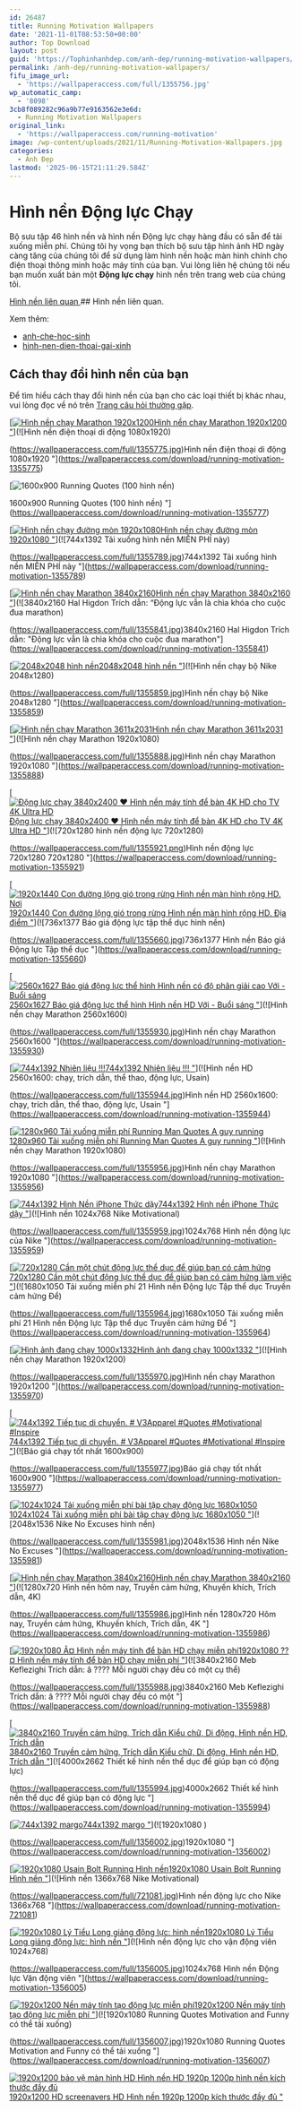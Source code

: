 ```yaml
---
id: 26487
title: Running Motivation Wallpapers
date: '2021-11-01T08:53:50+00:00'
author: Top Download
layout: post
guid: 'https://Tophinhanhdep.com/anh-dep/running-motivation-wallpapers/'
permalink: /anh-dep/running-motivation-wallpapers/
fifu_image_url:
  - 'https://wallpaperaccess.com/full/1355756.jpg'
wp_automatic_camp:
  - '8098'
3cb8f089282c96a9b77e9163562e3e6d:
  - Running Motivation Wallpapers
original_link:
  - 'https://wallpaperaccess.com/running-motivation'
image: /wp-content/uploads/2021/11/Running-Motivation-Wallpapers.jpg
categories:
  - Ảnh Đẹp
lastmod: '2025-06-15T21:11:29.584Z'
---
```

# Hình nền Động lực Chạy

Bộ sưu tập 46 hình nền và hình nền Động lực chạy hàng đầu có sẵn để tải xuống miễn phí. Chúng tôi hy vọng bạn thích bộ sưu tập hình ảnh HD ngày càng tăng của chúng tôi để sử dụng làm hình nền hoặc màn hình chính cho điện thoại thông minh hoặc máy tính của bạn. Vui lòng liên hệ chúng tôi nếu bạn muốn xuất bản một **Động lực chạy** hình nền trên trang web của chúng tôi.

[Hình nền liên quan ](#related) ## Hình nền liên quan.

   
 Xem thêm:

   
- [anh-che-hoc-sinh](https://tophinhanhdep.com/anh-che/anh-che-hoc-sinh/)
- [hinh-nen-dien-thoai-gai-xinh](https://tophinhanhdep.com/hinh-nen-dep/hinh-nen-dien-thoai-gai-xinh/)

## Cách thay đổi hình nền của bạn

Để tìm hiểu cách thay đổi hình nền của bạn cho các loại thiết bị khác nhau, vui lòng đọc về nó trên [Trang câu hỏi thường gặp](https://tophinhanhdep.com/faq/).

  
[[![Hình nền chạy Marathon 1920x1200](https://wallpaperaccess.com/full/1355756.jpg)Hình nền chạy Marathon 1920x1200 "](https://wallpaperaccess.com/download/running-motivation-1355756)](![Hình nền điện thoại di động 1080x1920)

(https://wallpaperaccess.com/full/1355775.jpg)Hình nền điện thoại di động 1080x1920 "](https://wallpaperaccess.com/download/running-motivation-1355775)

[![1600x900 Running Quotes (100 hình nền)](https://wallpaperaccess.com/full/1355777.jpg)

1600x900 Running Quotes (100 hình nền) "](https://wallpaperaccess.com/download/running-motivation-1355777)

[[![Hình nền chạy đường mòn 1920x1080](https://wallpaperaccess.com/full/1355786.jpg)Hình nền chạy đường mòn 1920x1080 "](https://wallpaperaccess.com/download/running-motivation-1355786)](![744x1392 Tải xuống hình nền MIỄN PHÍ này)

(https://wallpaperaccess.com/full/1355789.jpg)744x1392 Tải xuống hình nền MIỄN PHÍ này "](https://wallpaperaccess.com/download/running-motivation-1355789)

[[![Hình nền chạy Marathon 3840x2160](https://wallpaperaccess.com/full/1355794.jpg)Hình nền chạy Marathon 3840x2160 "](https://wallpaperaccess.com/download/running-motivation-1355794)](![3840x2160 Hal Higdon Trích dẫn: “Động lực vẫn là chìa khóa cho cuộc đua marathon)

(https://wallpaperaccess.com/full/1355841.jpg)3840x2160 Hal Higdon Trích dẫn: "Động lực vẫn là chìa khóa cho cuộc đua marathon"](https://wallpaperaccess.com/download/running-motivation-1355841)

[[![2048x2048 hình nền](https://wallpaperaccess.com/full/1355851.jpg)2048x2048 hình nền "](https://wallpaperaccess.com/download/running-motivation-1355851)](![Hình nền chạy bộ Nike 2048x1280)

(https://wallpaperaccess.com/full/1355859.jpg)Hình nền chạy bộ Nike 2048x1280 "](https://wallpaperaccess.com/download/running-motivation-1355859)

[[![Hình nền chạy Marathon 3611x2031](https://wallpaperaccess.com/full/1355872.jpg)Hình nền chạy Marathon 3611x2031 "](https://wallpaperaccess.com/download/running-motivation-1355872)](![Hình nền chạy Marathon 1920x1080)

(https://wallpaperaccess.com/full/1355888.jpg)Hình nền chạy Marathon 1920x1080 "](https://wallpaperaccess.com/download/running-motivation-1355888)

[[![Động lực chạy 3840x2400 ❤ Hình nền máy tính để bàn 4K HD cho TV 4K Ultra HD](https://wallpaperaccess.com/full/1355897.jpg)Động lực chạy 3840x2400 ❤ Hình nền máy tính để bàn 4K HD cho TV 4K Ultra HD "](https://wallpaperaccess.com/download/running-motivation-1355897)](![720x1280 hình nền động lực 720x1280)

(https://wallpaperaccess.com/full/1355921.png)Hình nền động lực 720x1280 720x1280 "](https://wallpaperaccess.com/download/running-motivation-1355921)

[[![1920x1440 Con đường lộng gió trong rừng Hình nền màn hình rộng HD.  Nơi](https://wallpaperaccess.com/full/1355922.jpg)1920x1440 Con đường lộng gió trong rừng Hình nền màn hình rộng HD. Địa điểm "](https://wallpaperaccess.com/download/running-motivation-1355922)](![736x1377 Báo giá động lực tập thể dục hình nền)

(https://wallpaperaccess.com/full/1355660.jpg)736x1377 Hình nền Báo giá Động lực Tập thể dục "](https://wallpaperaccess.com/download/running-motivation-1355660)

[[![2560x1627 Báo giá động lực thể hình Hình nền có độ phân giải cao Với - Buổi sáng](https://wallpaperaccess.com/full/1355925.jpg)2560x1627 Báo giá động lực thể hình Hình nền HD Với - Buổi sáng "](https://wallpaperaccess.com/download/running-motivation-1355925)](![Hình nền chạy Marathon 2560x1600)

(https://wallpaperaccess.com/full/1355930.jpg)Hình nền chạy Marathon 2560x1600 "](https://wallpaperaccess.com/download/running-motivation-1355930)

[[![744x1392 Nhiên liệu !!!](https://wallpaperaccess.com/full/1355937.jpg)744x1392 Nhiên liệu !!! "](https://wallpaperaccess.com/download/running-motivation-1355937)](![Hình nền HD 2560x1600: chạy, trích dẫn, thể thao, động lực, Usain)

(https://wallpaperaccess.com/full/1355944.jpg)Hình nền HD 2560x1600: chạy, trích dẫn, thể thao, động lực, Usain "](https://wallpaperaccess.com/download/running-motivation-1355944)

[[![1280x960 Tải xuống miễn phí Running Man Quotes A guy running](https://wallpaperaccess.com/full/1355954.jpg)1280x960 Tải xuống miễn phí Running Man Quotes A guy running "](https://wallpaperaccess.com/download/running-motivation-1355954)](![Hình nền chạy Marathon 1920x1080)

(https://wallpaperaccess.com/full/1355956.jpg)Hình nền chạy Marathon 1920x1080 "](https://wallpaperaccess.com/download/running-motivation-1355956)

[[![744x1392 Hình Nền iPhone Thức dậy](https://wallpaperaccess.com/full/1355958.jpg)744x1392 Hình nền iPhone Thức dậy "](https://wallpaperaccess.com/download/running-motivation-1355958)](![Hình nền 1024x768 Nike Motivational)

(https://wallpaperaccess.com/full/1355959.jpg)1024x768 Hình nền động lực của Nike "](https://wallpaperaccess.com/download/running-motivation-1355959)

[[![720x1280 Cần một chút động lực thể dục để giúp bạn có cảm hứng](https://wallpaperaccess.com/full/1355961.jpg)720x1280 Cần một chút động lực thể dục để giúp bạn có cảm hứng làm việc "](https://wallpaperaccess.com/download/running-motivation-1355961)](![1680x1050 Tải xuống miễn phí 21 Hình nền Động lực Tập thể dục Truyền cảm hứng Để)

(https://wallpaperaccess.com/full/1355964.jpg)1680x1050 Tải xuống miễn phí 21 Hình nền Động lực Tập thể dục Truyền cảm hứng Để "](https://wallpaperaccess.com/download/running-motivation-1355964)

[[![Hình ảnh đang chạy 1000x1332](https://wallpaperaccess.com/full/1355965.jpg)Hình ảnh đang chạy 1000x1332 "](https://wallpaperaccess.com/download/running-motivation-1355965)](![Hình nền chạy Marathon 1920x1200)

(https://wallpaperaccess.com/full/1355970.jpg)Hình nền chạy Marathon 1920x1200 "](https://wallpaperaccess.com/download/running-motivation-1355970)

[[![744x1392 Tiếp tục di chuyển.  # V3Apparel #Quotes #Motivational #Inspire](https://wallpaperaccess.com/full/1355975.png)744x1392 Tiếp tục di chuyển. # V3Apparel #Quotes #Motivational #Inspire "](https://wallpaperaccess.com/download/running-motivation-1355975)](![Báo giá chạy tốt nhất 1600x900)

(https://wallpaperaccess.com/full/1355977.jpg)Báo giá chạy tốt nhất 1600x900 "](https://wallpaperaccess.com/download/running-motivation-1355977)

[[![1024x1024 Tải xuống miễn phí bài tập chạy động lực 1680x1050](https://wallpaperaccess.com/full/1355980.jpg)1024x1024 Tải xuống miễn phí bài tập chạy động lực 1680x1050 "](https://wallpaperaccess.com/download/running-motivation-1355980)](![2048x1536 Nike No Excuses hình nền)

(https://wallpaperaccess.com/full/1355981.jpg)2048x1536 Hình nền Nike No Excuses "](https://wallpaperaccess.com/download/running-motivation-1355981)

[[![Hình nền chạy Marathon 3840x2160](https://wallpaperaccess.com/full/1355982.jpg)Hình nền chạy Marathon 3840x2160 "](https://wallpaperaccess.com/download/running-motivation-1355982)](![1280x720 Hình nền hôm nay, Truyền cảm hứng, Khuyến khích, Trích dẫn, 4K)

(https://wallpaperaccess.com/full/1355986.jpg)Hình nền 1280x720 Hôm nay, Truyền cảm hứng, Khuyến khích, Trích dẫn, 4K "](https://wallpaperaccess.com/download/running-motivation-1355986)

[[![1920x1080 Â¤ Hình nền máy tính để bàn HD chạy miễn phí](https://wallpaperaccess.com/full/480603.jpg)1920x1080 ?? ¤ Hình nền máy tính để bàn HD chạy miễn phí "](https://wallpaperaccess.com/download/running-motivation-480603)](![3840x2160 Meb Keflezighi Trích dẫn: â ???? Mỗi người chạy đều có một cụ thể)

(https://wallpaperaccess.com/full/1355988.jpg)3840x2160 Meb Keflezighi Trích dẫn: â ???? Mỗi người chạy đều có một "](https://wallpaperaccess.com/download/running-motivation-1355988)

[[![3840x2160 Truyền cảm hứng, Trích dẫn Kiểu chữ, Di động, Hình nền HD, Trích dẫn](https://wallpaperaccess.com/full/1355990.jpg)3840x2160 Truyền cảm hứng, Trích dẫn Kiểu chữ, Di động, Hình nền HD, Trích dẫn "](https://wallpaperaccess.com/download/running-motivation-1355990)](![4000x2662 Thiết kế hình nền thể dục để giúp bạn có động lực)

(https://wallpaperaccess.com/full/1355994.jpg)4000x2662 Thiết kế hình nền thể dục để giúp bạn có động lực "](https://wallpaperaccess.com/download/running-motivation-1355994)

[[![744x1392 margo](https://wallpaperaccess.com/full/1356001.jpg)744x1392 margo "](https://wallpaperaccess.com/download/running-motivation-1356001)](![1920x1080 )

(https://wallpaperaccess.com/full/1356002.jpg)1920x1080 "](https://wallpaperaccess.com/download/running-motivation-1356002)

[[![1920x1080 Usain Bolt Running Hình nền](https://wallpaperaccess.com/full/1356003.jpg)1920x1080 Usain Bolt Running Hình nền "](https://wallpaperaccess.com/download/running-motivation-1356003)](![Hình nền 1366x768 Nike Motivational)

(https://wallpaperaccess.com/full/721081.jpg)Hình nền động lực cho Nike 1366x768 "](https://wallpaperaccess.com/download/running-motivation-721081)

[[![1920x1080 Lý Tiểu Long giảng động lực: hình nền](https://wallpaperaccess.com/full/1356004.jpg)1920x1080 Lý Tiểu Long giảng động lực: hình nền "](https://wallpaperaccess.com/download/running-motivation-1356004)](![Hình nền động lực cho vận động viên 1024x768)

(https://wallpaperaccess.com/full/1356005.jpg)1024x768 Hình nền Động lực Vận động viên "](https://wallpaperaccess.com/download/running-motivation-1356005)

[[![1920x1200 Nền máy tính tạo động lực miễn phí](https://wallpaperaccess.com/full/1356006.png)1920x1200 Nền máy tính tạo động lực miễn phí "](https://wallpaperaccess.com/download/running-motivation-1356006)](![1920x1080 Running Quotes Motivation and Funny có thể tải xuống)

(https://wallpaperaccess.com/full/1356007.jpg)1920x1080 Running Quotes Motivation and Funny có thể tải xuống "](https://wallpaperaccess.com/download/running-motivation-1356007)

[![1920x1200 bảo vệ màn hình HD Hình nền HD 1920p 1200p hình nền kích thước đầy đủ](https://wallpaperaccess.com/full/1356008.jpg)1920x1200 HD screenavers HD Hình nền 1920p 1200p kích thước đầy đủ "](https://wallpaperaccess.com/download/running-motivation-1356008)
